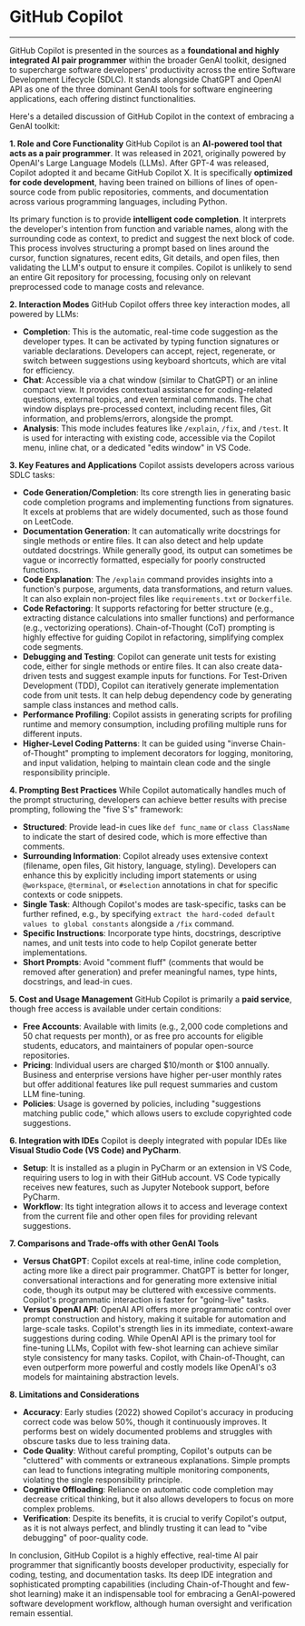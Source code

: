 # GitHub Copilot

<hr>

GitHub Copilot is presented in the sources as a **foundational and highly integrated AI pair programmer** within the broader GenAI toolkit, designed to supercharge software developers' productivity across the entire Software Development Lifecycle (SDLC). It stands alongside ChatGPT and OpenAI API as one of the three dominant GenAI tools for software engineering applications, each offering distinct functionalities.

Here's a detailed discussion of GitHub Copilot in the context of embracing a GenAI toolkit:

**1. Role and Core Functionality**
GitHub Copilot is an **AI-powered tool that acts as a pair programmer**. It was released in 2021, originally powered by OpenAI's Large Language Models (LLMs). After GPT-4 was released, Copilot adopted it and became GitHub Copilot X. It is specifically **optimized for code development**, having been trained on billions of lines of open-source code from public repositories, comments, and documentation across various programming languages, including Python.

Its primary function is to provide **intelligent code completion**. It interprets the developer's intention from function and variable names, along with the surrounding code as context, to predict and suggest the next block of code. This process involves structuring a prompt based on lines around the cursor, function signatures, recent edits, Git details, and open files, then validating the LLM's output to ensure it compiles. Copilot is unlikely to send an entire Git repository for processing, focusing only on relevant preprocessed code to manage costs and relevance.

**2. Interaction Modes**
GitHub Copilot offers three key interaction modes, all powered by LLMs:

- **Completion**: This is the automatic, real-time code suggestion as the developer types. It can be activated by typing function signatures or variable declarations. Developers can accept, reject, regenerate, or switch between suggestions using keyboard shortcuts, which are vital for efficiency.
- **Chat**: Accessible via a chat window (similar to ChatGPT) or an inline compact view. It provides contextual assistance for coding-related questions, external topics, and even terminal commands. The chat window displays pre-processed context, including recent files, Git information, and problems/errors, alongside the prompt.
- **Analysis**: This mode includes features like `/explain`, `/fix`, and `/test`. It is used for interacting with existing code, accessible via the Copilot menu, inline chat, or a dedicated "edits window" in VS Code.

**3. Key Features and Applications**
Copilot assists developers across various SDLC tasks:

- **Code Generation/Completion**: Its core strength lies in generating basic code completion programs and implementing functions from signatures. It excels at problems that are widely documented, such as those found on LeetCode.
- **Documentation Generation**: It can automatically write docstrings for single methods or entire files. It can also detect and help update outdated docstrings. While generally good, its output can sometimes be vague or incorrectly formatted, especially for poorly constructed functions.
- **Code Explanation**: The `/explain` command provides insights into a function's purpose, arguments, data transformations, and return values. It can also explain non-project files like `requirements.txt` or `Dockerfile`.
- **Code Refactoring**: It supports refactoring for better structure (e.g., extracting distance calculations into smaller functions) and performance (e.g., vectorizing operations). Chain-of-Thought (CoT) prompting is highly effective for guiding Copilot in refactoring, simplifying complex code segments.
- **Debugging and Testing**: Copilot can generate unit tests for existing code, either for single methods or entire files. It can also create data-driven tests and suggest example inputs for functions. For Test-Driven Development (TDD), Copilot can iteratively generate implementation code from unit tests. It can help debug dependency code by generating sample class instances and method calls.
- **Performance Profiling**: Copilot assists in generating scripts for profiling runtime and memory consumption, including profiling multiple runs for different inputs.
- **Higher-Level Coding Patterns**: It can be guided using "inverse Chain-of-Thought" prompting to implement decorators for logging, monitoring, and input validation, helping to maintain clean code and the single responsibility principle.

**4. Prompting Best Practices**
While Copilot automatically handles much of the prompt structuring, developers can achieve better results with precise prompting, following the "five S's" framework:

- **Structured**: Provide lead-in cues like `def func_name` or `class ClassName` to indicate the start of desired code, which is more effective than comments.
- **Surrounding Information**: Copilot already uses extensive context (filename, open files, Git history, language, styling). Developers can enhance this by explicitly including import statements or using `@workspace`, `@terminal`, or `#selection` annotations in chat for specific contexts or code snippets.
- **Single Task**: Although Copilot's modes are task-specific, tasks can be further refined, e.g., by specifying `extract the hard-coded default values to global constants` alongside a `/fix` command.
- **Specific Instructions**: Incorporate type hints, docstrings, descriptive names, and unit tests into code to help Copilot generate better implementations.
- **Short Prompts**: Avoid "comment fluff" (comments that would be removed after generation) and prefer meaningful names, type hints, docstrings, and lead-in cues.

**5. Cost and Usage Management**
GitHub Copilot is primarily a **paid service**, though free access is available under certain conditions:

- **Free Accounts**: Available with limits (e.g., 2,000 code completions and 50 chat requests per month), or as free pro accounts for eligible students, educators, and maintainers of popular open-source repositories.
- **Pricing**: Individual users are charged $10/month or $100 annually. Business and enterprise versions have higher per-user monthly rates but offer additional features like pull request summaries and custom LLM fine-tuning.
- **Policies**: Usage is governed by policies, including "suggestions matching public code," which allows users to exclude copyrighted code suggestions.

**6. Integration with IDEs**
Copilot is deeply integrated with popular IDEs like **Visual Studio Code (VS Code) and PyCharm**.

- **Setup**: It is installed as a plugin in PyCharm or an extension in VS Code, requiring users to log in with their GitHub account. VS Code typically receives new features, such as Jupyter Notebook support, before PyCharm.
- **Workflow**: Its tight integration allows it to access and leverage context from the current file and other open files for providing relevant suggestions.

**7. Comparisons and Trade-offs with other GenAI Tools**

- **Versus ChatGPT**: Copilot excels at real-time, inline code completion, acting more like a direct pair programmer. ChatGPT is better for longer, conversational interactions and for generating more extensive initial code, though its output may be cluttered with excessive comments. Copilot's programmatic interaction is faster for "going-live" tasks.
- **Versus OpenAI API**: OpenAI API offers more programmatic control over prompt construction and history, making it suitable for automation and large-scale tasks. Copilot's strength lies in its immediate, context-aware suggestions during coding. While OpenAI API is the primary tool for fine-tuning LLMs, Copilot with few-shot learning can achieve similar style consistency for many tasks. Copilot, with Chain-of-Thought, can even outperform more powerful and costly models like OpenAI's o3 models for maintaining abstraction levels.

**8. Limitations and Considerations**

- **Accuracy**: Early studies (2022) showed Copilot's accuracy in producing correct code was below 50%, though it continuously improves. It performs best on widely documented problems and struggles with obscure tasks due to less training data.
- **Code Quality**: Without careful prompting, Copilot's outputs can be "cluttered" with comments or extraneous explanations. Simple prompts can lead to functions integrating multiple monitoring components, violating the single responsibility principle.
- **Cognitive Offloading**: Reliance on automatic code completion may decrease critical thinking, but it also allows developers to focus on more complex problems.
- **Verification**: Despite its benefits, it is crucial to verify Copilot's output, as it is not always perfect, and blindly trusting it can lead to "vibe debugging" of poor-quality code.

In conclusion, GitHub Copilot is a highly effective, real-time AI pair programmer that significantly boosts developer productivity, especially for coding, testing, and documentation tasks. Its deep IDE integration and sophisticated prompting capabilities (including Chain-of-Thought and few-shot learning) make it an indispensable tool for embracing a GenAI-powered software development workflow, although human oversight and verification remain essential.
